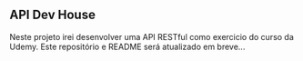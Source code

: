 ## API Dev House

Neste projeto irei desenvolver uma API RESTful como exercicio do curso da Udemy.
Este repositório e README será atualizado em breve...
